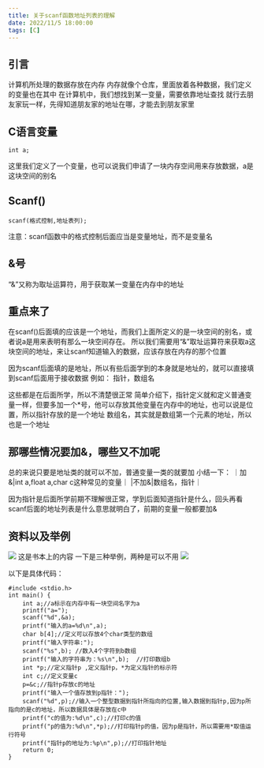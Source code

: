 ```yaml
---
title: 关于scanf函数地址列表的理解
date: 2022/11/5 18:00:00
tags: [C]
---
```

## 引言
计算机所处理的数据存放在内存
内存就像个仓库，里面放着各种数据，我们定义的变量也在其中
在计算机中，我们想找到某一变量，需要依靠地址查找
就行去朋友家玩一样，先得知道朋友家的地址在哪，才能去到朋友家里
## C语言变量
```
int a;
```
这里我们定义了一个变量，也可以说我们申请了一块内存空间用来存放数据，a是这块空间的别名

## Scanf()
```
scanf(格式控制,地址表列);
```
注意：scanf函数中的格式控制后面应当是变量地址，而不是变量名

## &号
“&”又称为取址运算符，用于获取某一变量在内存中的地址

## 重点来了
在scanf()后面填的应该是一个地址，而我们上面所定义的是一块空间的别名，或者说a是用来表明有那么一块空间存在。
所以我们需要用“&”取址运算符来获取a这块空间的地址，来让scanf知道输入的数据，应该存放在内存的那个位置

因为scanf后面填的是地址，所以有些后面学到的本身就是地址的，就可以直接填到scanf后面用于接收数据
例如：
    指针，数组名

这些都是在后面所学，所以不清楚很正常
简单介绍下，指针定义就和定义普通变量一样，但要多加一个*号，他可以存放其他变量在内存中的地址，也可以说是位置，所以指针存放的是一个地址
数组名，其实就是数组第一个元素的地址，所以也是一个地址

## 那哪些情况要加&，哪些又不加呢
总的来说只要是地址类的就可以不加，普通变量一类的就要加
小结一下：
｜加&|int a,float a,char c这种常见的变量｜
|不加&|数组名，指针｜

因为指针是后面所学前期不理解很正常，学到后面知道指针是什么，回头再看scanf后面的地址列表是什么意思就明白了，前期的变量一般都要加&
## 资料以及举例
![](https://blog-alan.oss-cn-hangzhou.aliyuncs.com/hexo_blog/C/IMG_0625.JPG)
这是书本上的内容
一下是三种举例，两种是可以不用
![](https://blog-alan.oss-cn-hangzhou.aliyuncs.com/hexo_blog/C/code.png)

以下是具体代码：
```
#include <stdio.h>
int main() {
    int a;//a标示在内存中有一块空间名字为a
    printf("a=");
    scanf("%d",&a);
    printf("输入的a=%d\n",a);
    char b[4];//定义可以存放4个char类型的数组
    printf("输入字符串:");
    scanf("%s",b); //数入4个字符到b数组
    printf("输入的字符串为：%s\n",b);  //打印数组b
    int *p;//定义指针p ,定义指针p，*为定义指针的标示符
    int c;//定义变量c
    p=&c;//指针p存放c的地址
    printf("输入一个值存放到p指针：");
    scanf("%d",p);//输入一个整型数据到指针所指向的位置,输入数据到指针p,因为p所指向的是c的地址，所以数据具体是存放在c中
    printf("c的值为:%d\n",c);//打印c的值
    printf("p的值为:%d\n",*p);//打印指针p的值，因为p是指针，所以需要用*取值运行符号
    printf("指针p的地址为:%p\n",p);//打印指针地址
    return 0;
}
```
